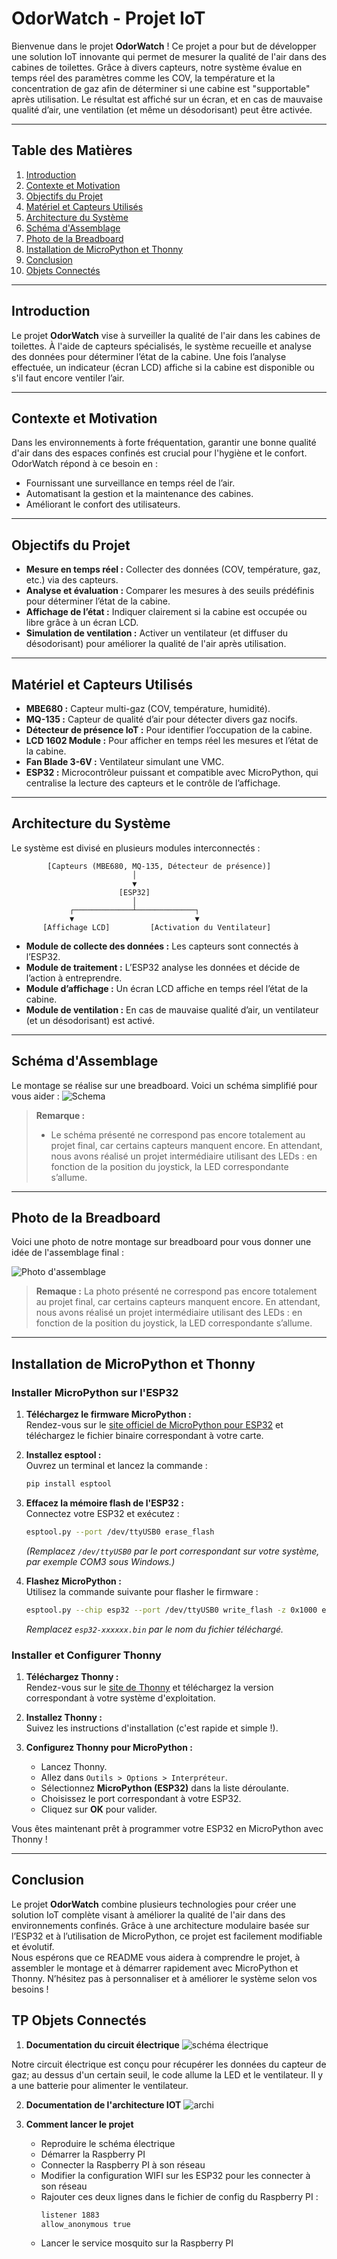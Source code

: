 # OdorWatch - Projet IoT

Bienvenue dans le projet **OdorWatch** ! Ce projet a pour but de développer une solution IoT innovante qui permet de mesurer la qualité de l'air dans des cabines de toilettes. Grâce à divers capteurs, notre système évalue en temps réel des paramètres comme les COV, la température et la concentration de gaz afin de déterminer si une cabine est "supportable" après utilisation. Le résultat est affiché sur un écran, et en cas de mauvaise qualité d’air, une ventilation (et même un désodorisant) peut être activée.

---

## Table des Matières

1. [Introduction](#introduction)
2. [Contexte et Motivation](#contexte-et-motivation)
3. [Objectifs du Projet](#objectifs-du-projet)
4. [Matériel et Capteurs Utilisés](#matériel-et-capteurs-utilisés)
5. [Architecture du Système](#architecture-du-système)
6. [Schéma d'Assemblage](#schéma-dassemblage)
7. [Photo de la Breadboard](#photo-de-la-breadboard)
8. [Installation de MicroPython et Thonny](#installation-de-micropython-et-thonny)
9. [Conclusion](#conclusion)
10. [Objets Connectés](#tp-objets-connectés)

---

## Introduction

Le projet **OdorWatch** vise à surveiller la qualité de l'air dans les cabines de toilettes. À l'aide de capteurs spécialisés, le système recueille et analyse des données pour déterminer l’état de la cabine. Une fois l’analyse effectuée, un indicateur (écran LCD) affiche si la cabine est disponible ou s'il faut encore ventiler l’air.

---

## Contexte et Motivation

Dans les environnements à forte fréquentation, garantir une bonne qualité d'air dans des espaces confinés est crucial pour l'hygiène et le confort. OdorWatch répond à ce besoin en :

- Fournissant une surveillance en temps réel de l’air.
- Automatisant la gestion et la maintenance des cabines.
- Améliorant le confort des utilisateurs.

---

## Objectifs du Projet

- **Mesure en temps réel :** Collecter des données (COV, température, gaz, etc.) via des capteurs.
- **Analyse et évaluation :** Comparer les mesures à des seuils prédéfinis pour déterminer l’état de la cabine.
- **Affichage de l’état :** Indiquer clairement si la cabine est occupée ou libre grâce à un écran LCD.
- **Simulation de ventilation :** Activer un ventilateur (et diffuser du désodorisant) pour améliorer la qualité de l'air après utilisation.

---

## Matériel et Capteurs Utilisés

- **MBE680 :** Capteur multi-gaz (COV, température, humidité).
- **MQ-135 :** Capteur de qualité d’air pour détecter divers gaz nocifs.
- **Détecteur de présence IoT :** Pour identifier l’occupation de la cabine.
- **LCD 1602 Module :** Pour afficher en temps réel les mesures et l’état de la cabine.
- **Fan Blade 3-6V :** Ventilateur simulant une VMC.
- **ESP32 :** Microcontrôleur puissant et compatible avec MicroPython, qui centralise la lecture des capteurs et le contrôle de l’affichage.

---

## Architecture du Système

Le système est divisé en plusieurs modules interconnectés :

```
        [Capteurs (MBE680, MQ-135, Détecteur de présence)]
                           │
                           ▼
                        [ESP32]
                           │
             ┌─────────────┴─────────────┐
             ▼                           ▼
       [Affichage LCD]         [Activation du Ventilateur]
```

- **Module de collecte des données :** Les capteurs sont connectés à l’ESP32.
- **Module de traitement :** L’ESP32 analyse les données et décide de l’action à entreprendre.
- **Module d’affichage :** Un écran LCD affiche en temps réel l’état de la cabine.
- **Module de ventilation :** En cas de mauvaise qualité d’air, un ventilateur (et un désodorisant) est activé.

---

## Schéma d'Assemblage

Le montage se réalise sur une breadboard. Voici un schéma simplifié pour vous aider :
![Schema](schema.png)


> **Remarque :**  
> - Le schéma présenté ne correspond pas encore totalement au projet final, car certains capteurs manquent encore. En attendant, nous avons réalisé un projet intermédiaire utilisant des LEDs : en fonction de la position du joystick, la LED correspondante s’allume.

---

## Photo de la Breadboard

Voici une photo de notre montage sur breadboard pour vous donner une idée de l'assemblage final :

![Photo d'assemblage](photo.png)

> **Remaque :** La photo présenté ne correspond pas encore totalement au projet final, car certains capteurs manquent encore. En attendant, nous avons réalisé un projet intermédiaire utilisant des LEDs : en fonction de la position du joystick, la LED correspondante s’allume.

---

## Installation de MicroPython et Thonny

### Installer MicroPython sur l'ESP32

1. **Téléchargez le firmware MicroPython :**  
   Rendez-vous sur le [site officiel de MicroPython pour ESP32](https://micropython.org/download/esp32/) et téléchargez le fichier binaire correspondant à votre carte.

2. **Installez esptool :**  
   Ouvrez un terminal et lancez la commande :
   ```bash
   pip install esptool
   ```

3. **Effacez la mémoire flash de l'ESP32 :**  
   Connectez votre ESP32 et exécutez :
   ```bash
   esptool.py --port /dev/ttyUSB0 erase_flash
   ```
   *(Remplacez `/dev/ttyUSB0` par le port correspondant sur votre système, par exemple COM3 sous Windows.)*

4. **Flashez MicroPython :**  
   Utilisez la commande suivante pour flasher le firmware :
   ```bash
   esptool.py --chip esp32 --port /dev/ttyUSB0 write_flash -z 0x1000 esp32-xxxxxx.bin
   ```
   *Remplacez `esp32-xxxxxx.bin` par le nom du fichier téléchargé.*

### Installer et Configurer Thonny

1. **Téléchargez Thonny :**  
   Rendez-vous sur le [site de Thonny](https://thonny.org/) et téléchargez la version correspondant à votre système d'exploitation.

2. **Installez Thonny :**  
   Suivez les instructions d'installation (c'est rapide et simple !).

3. **Configurez Thonny pour MicroPython :**  
   - Lancez Thonny.
   - Allez dans `Outils > Options > Interpréteur`.
   - Sélectionnez **MicroPython (ESP32)** dans la liste déroulante.
   - Choisissez le port correspondant à votre ESP32.
   - Cliquez sur **OK** pour valider.

Vous êtes maintenant prêt à programmer votre ESP32 en MicroPython avec Thonny !

---

## Conclusion

Le projet **OdorWatch** combine plusieurs technologies pour créer une solution IoT complète visant à améliorer la qualité de l'air dans des environnements confinés. Grâce à une architecture modulaire basée sur l’ESP32 et à l’utilisation de MicroPython, ce projet est facilement modifiable et évolutif.  
Nous espérons que ce README vous aidera à comprendre le projet, à assembler le montage et à démarrer rapidement avec MicroPython et Thonny. N’hésitez pas à personnaliser et à améliorer le système selon vos besoins !

## TP Objets Connectés

1. **Documentation du circuit électrique**
![schéma électrique](schema_elec.png)

Notre circuit électrique est conçu pour récupérer les données du capteur de gaz; au dessus d'un certain seuil, le code allume la LED et le ventilateur. Il y a une batterie pour alimenter le ventilateur.

2. **Documentation de l'architecture IOT**
![archi](archi_IOT_TP.png)

3. **Comment lancer le projet**
   - Reproduire le schéma électrique
   - Démarrer la Raspberry PI
   - Connecter la Raspberry PI à son réseau
   - Modifier la configuration WIFI sur les ESP32 pour les connecter à son réseau
   - Rajouter ces deux lignes dans le fichier de config du Raspberry PI :
      ```bash
      listener 1883
      allow_anonymous true
      ```
   - Lancer le service mosquito sur la Raspberry PI
